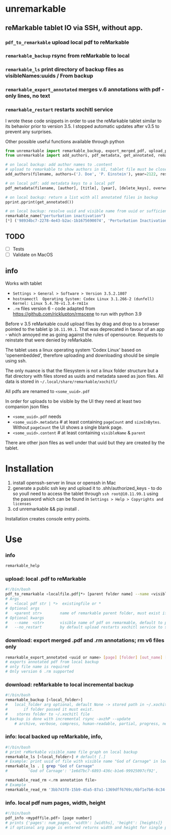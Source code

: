 # unremarkable
## reMarkable tablet IO via SSH, without app.
### `pdf_to_remarkable` upload local pdf to reMarkable
### `remarkable_backup` rsync from reMarkable to local
### `remarkable_ls` print directory of backup files as visibleNames:uuids / From backup
### `remarkable_export_annotated` merges v.6 annotations with pdf - only lines, no text
### `remarkable_restart` restarts xochitl service

I wrote these code snippets in order to use the reMarkable tablet similar to its behavior prior to version 3.5.  I stopped automatic updates after v3.5 to prevent any surprises.

Other possible useful functions available through python
```python
from unremarkable import remarkable_backup, export_merged_pdf, upload_pdf # mirrors console commands
from unremarkable import add_authors, pdf_metadata, get_annotated, remarkable_name

# on local backup: add author names to .content
# upload to remarkable to show authors in UI, tablet file must be closed
add_authors(filename, authors=('J. Doe', 'P. Einstein'), year=2122, restart=True) 

# on local pdf: add metadata keys to a local pdf
pdf_metadata(filename, [author], [title], [year], [delete_keys], overwrite=True, kwargs)

# on local backup: return a list with all annotated files in backup
pprint.pprint(get_annotated())

# on local backup: resolve uuid and visible name from uuid or sufficiently unique partial name
remarkable_name("perturbation inactivation")
[*] ('98934bc7-2278-4e43-b2ac-1b1675690074', 'Perturbation Inactivation Based Adversarial Defense for Face Recognition')
```



## TODO
- [ ] Tests
- [ ] Validate on MacOS

## info
Works with tablet
* `Settings > General > Software > Version 3.5.2.1807`
* `hostnamectl  Operating System: Codex Linux 3.1.266-2 (dunfell) Kernel: Linux 5.4.70-v1.3.4-rm11x`
* `.rm` files version 6 - code adapted from https://github.com/ricklupton/rmscene to run with python 3.9

Before v 3.5 reMarkable could upload files by drag and drop to a browser pointed to the tablet ip `10.11.99.1`. That was deprecated in favour of an app - which annoyed me as going against the rules of opensource. Requests to reinstate that were denied by reMarkable.

The tablet uses a linux operating system 'Codex Linux' based on 'openembedded', therefore uploading and downloading should be simple using ssh.

The only nuance is that the filesystem is not a linux folder structure but a flat directory with files stored as uuids and metadata saved as json files. All data is stored in 
`~/.local/share/remarkable/xochitl/`

All pdfs are renamed to `<some_uuid>.pdf`

In order for uploads to be visible by the UI they need at least two companion json files 
* `<some_uuid>.pdf` needs
* `<some_uuid>.metadata` # at least containing `pageCount` and `sizeInBytes`. Without `pageCount` the UI shows a single blank page.
* `<some_uuid>.content` # at least containing `visibleName` & `parent`

There are other json files as well under that uuid but they are created by the tablet.
 

# Installation
1. install openssh-server in linux or openssh in Mac
2. generate a public ssh key and upload it to .shh/authorized_keys  - to do so youll need to access the tablet through `ssh root@10.11.99.1`  using the password which can be found in `Settings > Help > Copyrights and licenses`
3. cd unremarkable && pip install .

Installation creates console entry points.

# Use

### info
``` bash
remarkable_help
```

### upload: local .pdf to reMarkable
```bash
#!/bin/bash
pdf_to_remarkable <localfile.pdf|*> [parent folder name] --name <visible name> --no_restart
# Args
#   <local pdf str | *>  existingfile or * 
# Optional args
#   <parent str>        name of remarkable parent folder, must exist if passed, default -> "" -> MyFiles
# Optional kwargs
#   --name  <str>       visible name of pdf on remarmable, default to pdf name with no extension
#   --no_restart        by default upload restarts xochitl service to show pdf on file list   
```
### download: export merged .pdf and .rm annotations; rm v6 files only
``` bash
remarkable_export_annotated <uuid or name> [page] [folder] [out_name] [xochitl folder]
# exports annotated pdf from local backup
# only file name is required
# Only version 6 .rm supported
```

### download: reMarkable to local incremental backup
```bash
#!/bin/bash
remarkable_backup [<local_folder>]
#   local_folder arg optional, default None -> stored path in ~/.xochitl or '.'
#       if folder passed it must exist.
#    stores folder to ~/.xochitl file
# backup is done with incremental rsync -avzhP --update
    # archive, verbose, compress, human-readable, partial, progress, newer files only
```
### info: local backed up reMarkable, info,
```bash
#!/bin/bash
# print reMarkable visible_name file graph on local backup
remarkable_ls [<local_folder>] # default [.]
# Example: print uuid of file with visible name "God of Carnage" in local folder
remarkable_ls . | grep "God of Carnage"
#         'God of Carnage': '1e6d7bc7-6893-436c-b1e6-99925097cf92',

remarkable_read_rm <.rm annotation file> 
# Example
remarkable_read_rm '3bb743f8-15b9-45a5-87a1-1369dff6769c/6bf1e7b6-8c34-4c7e-85d3-ff9b01039cb0.rm'
```

### info. local pdf num pages, width, height
```bash
#!/bin/bash
pdf_info <mypdffile.pdf> [page number]
# prints {'pages': num_pages, 'width': [widths], 'height': [heights]}
# if optional arg page is entered returns width and height for single page
```

